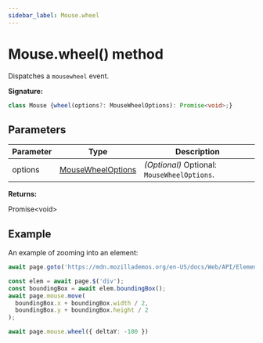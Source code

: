 ```yaml
---
sidebar_label: Mouse.wheel
---
```

# Mouse.wheel() method

Dispatches a `mousewheel` event.

**Signature:**

```typescript
class Mouse {wheel(options?: MouseWheelOptions): Promise<void>;}
```

## Parameters

|  Parameter | Type | Description |
|  --- | --- | --- |
|  options | [MouseWheelOptions](./puppeteer.mousewheeloptions.md) | <i>(Optional)</i> Optional: <code>MouseWheelOptions</code>. |

**Returns:**

Promise&lt;void&gt;

## Example

An example of zooming into an element:

```ts
await page.goto('https://mdn.mozillademos.org/en-US/docs/Web/API/Element/wheel_event$samples/Scaling_an_element_via_the_wheel?revision=1587366');

const elem = await page.$('div');
const boundingBox = await elem.boundingBox();
await page.mouse.move(
  boundingBox.x + boundingBox.width / 2,
  boundingBox.y + boundingBox.height / 2
);

await page.mouse.wheel({ deltaY: -100 })
```

